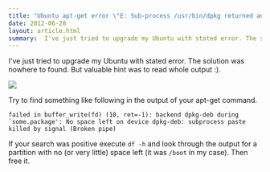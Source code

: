 ```yaml
---
title: "Ubuntu apt-get error \"E: Sub-process /usr/bin/dpkg returned an error code (1)\""
date: 2012-06-28
layout: article.html
summary:  I've just tried to upgrade my Ubuntu with stated error. The solution was nowhere to found. But valuable hint was to actually read the error ...
---
```

I've just tried to upgrade my Ubuntu with stated error. The solution was nowhere to found. But valuable hint was to read whole output :).

![](/images/ubuntu.jpg)

Try to find something like following in the output of your apt-get command.

    failed in buffer_write(fd) (10, ret=-1): backend dpkg-deb during `some.package': No space left on device dpkg-deb: subprocess paste killed by signal (Broken pipe)

If your search was positive execute `df -h` and look through the output for a partition with no (or very little) space left (it was `/boot` in my case). Then free it.